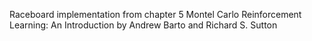 Raceboard implementation from chapter 5 Montel Carlo
Reinforcement Learning: An Introduction
by Andrew Barto and Richard S. Sutton